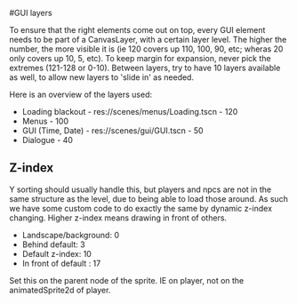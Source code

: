 #GUI layers

To ensure that the right elements come out on top, every GUI element needs to be part of a CanvasLayer, with a certain layer level. The higher the number, the more visible it is (ie 120 covers up 110, 100, 90, etc; wheras 20 only covers up 10, 5, etc). To keep margin for expansion, never pick the extremes (121-128 or 0-10). Between layers, try to have 10 layers available as well, to allow new layers to 'slide in' as needed.

Here is an overview of the layers used:

- Loading blackout - res://scenes/menus/Loading.tscn - 120
- Menus - 100
- GUI (Time, Date) - res://scenes/gui/GUI.tscn - 50
- Dialogue - 40

## Z-index

Y sorting should usually handle this, but players and npcs are not in the same structure as the level, due to being able to load those around. As such we have some custom code to do exactly the same by dynamic z-index changing. Higher z-index means drawing in front of others.

- Landscape/background: 0
- Behind default: 3
- Default z-index: 10
- In front of default : 17

Set this on the parent node of the sprite. IE on player, not on the animatedSprite2d of player.
